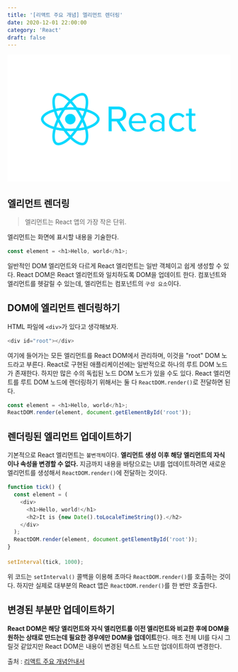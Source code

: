 ```yaml
---
title: '[리액트 주요 개념] 엘리먼트 렌더링'
date: 2020-12-01 22:00:00
category: 'React'
draft: false
---
```


![리액트](./images/react-logo.png)

## 엘리먼트 렌더링

> 엘리먼트는 React 앱의 가장 작은 단위.

엘리먼트는 화면에 표시할 내용을 기술한다.
```javascript
const element = <h1>Hello, world</h1>;
```
일반적인 DOM 엘리먼트와 다르게 React 엘리먼트는 일반 객체이고 쉽게 생성할 수 있다. React DOM은 React 엘리먼트와 일치하도록 DOM을 업데이트 한다. 컴포넌트와 엘리먼트를 헷갈릴 수 있는데, 엘리먼트는 컴포넌트의 `구성 요소`이다.


## DOM에 엘리먼트 렌더링하기
HTML 파일에 `<div>`가 있다고 생각해보자.
```javascript
<div id="root"></div>
```
여기에 들어가는 모든 엘리먼트를 React DOM에서 관리하며, 이것을 "root" DOM 노드라고 부른다. React로 구현된 애플리케이션에는 일반적으로 하나의 루트 DOM 노드가 존재한다. 하지만 많은 수의 독립된 노드 DOM 노드가 있을 수도 있다. React 엘리먼트를 루트 DOM 노드에 렌더링하기 위해서는 둘 다 `ReactDOM.render()`로 전달하면 된다.

```javascript
const element = <h1>Hello, world</h1>;
ReactDOM.render(element, document.getElementById('root'));
```

## 렌더링된 엘리먼트 업데이트하기
기본적으로 React 엘리먼트는 `불변객체`이다. **엘리먼트 생성 이후 해당 엘리먼트의 자식이나 속성을 변경할 수 없다.** 지금까지 내용을 바탕으로는 UI를 업데이트하려면 새로운 엘리먼트를 생성해서 `ReactDOM.render()`에 전달하는 것이다.

```javascript
function tick() {
  const element = (
    <div>
      <h1>Hello, world!</h1>
      <h2>It is {new Date().toLocaleTimeString()}.</h2>
    </div>
  );
  ReactDOM.render(element, document.getElementById('root'));
}

setInterval(tick, 1000);
```
위 코드는 `setInterval()` 콜백을 이용해 초마다 `ReactDOM.render()`를 호출하는 것이다. 하지만 실제로 대부분의 React 앱은 `ReactDOM.render()`를 한 번만 호출한다.


## 변경된 부분만 업데이트하기
**React DOM은 해당 엘리먼트와 자식 엘리먼트를 이전 엘리먼트와 비교한 후에 DOM을 원하는 상태로 만드는데 필요한 경우에만 DOM을 업데이트**한다. 매초 전체 UI를 다시 그릴것 같았지만 React DOM은 내용이 변경된 텍스트 노드만 업데이트하여 변경한다.



출처 : [리액트 주요 개념안내서](https://ko.reactjs.org/docs/hello-world.html)
